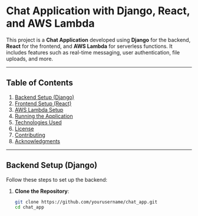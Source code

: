# **Chat Application with Django, React, and AWS Lambda**

This project is a **Chat Application** developed using **Django** for the backend, **React** for the frontend, and **AWS Lambda** for serverless functions. It includes features such as real-time messaging, user authentication, file uploads, and more.

---

## **Table of Contents**

1. [Backend Setup (Django)](#backend-setup-django)
2. [Frontend Setup (React)](#frontend-setup-react)
3. [AWS Lambda Setup](#aws-lambda-setup)
4. [Running the Application](#running-the-application)
5. [Technologies Used](#technologies-used)
6. [License](#license)
7. [Contributing](#contributing)
8. [Acknowledgments](#acknowledgments)

---

## **Backend Setup (Django)**

Follow these steps to set up the backend:

1. **Clone the Repository**:
   ```bash
   git clone https://github.com/yourusername/chat_app.git
   cd chat_app

